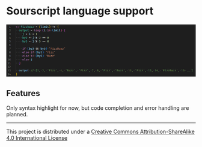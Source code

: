 # Sourscript language support

![demo](./images/demo.png)

## Features

Only syntax highlight for now, but code completion and error handling are planned.

---

This project is distributed under a [Creative Commons Attribution-ShareAlike 4.0 International License](https://creativecommons.org/licenses/by-sa/4.0/)
